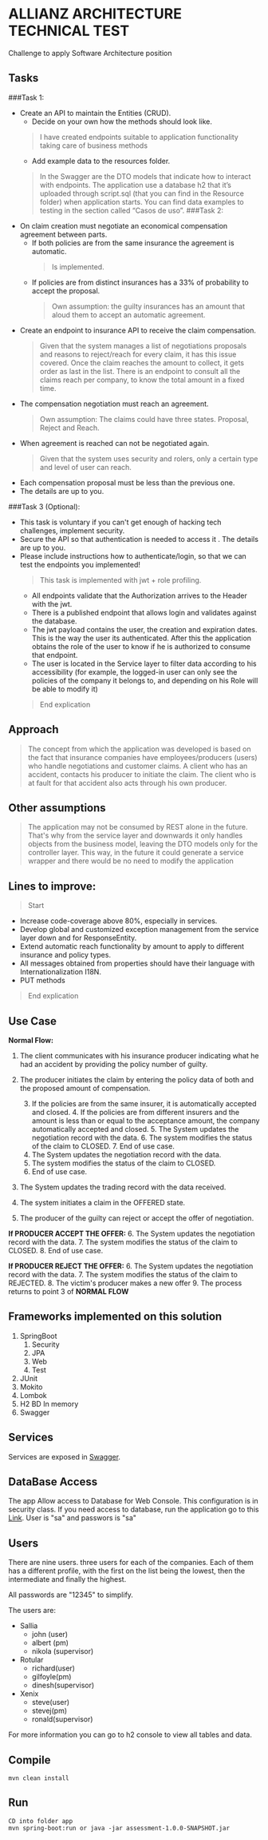 # ALLIANZ ARCHITECTURE TECHNICAL TEST
Challenge to apply Software Architecture position

## Tasks
###Task 1: 
- Create an API to maintain the Entities  (CRUD).
    - Decide on your own how the methods should look like.
    > I have created endpoints suitable to application functionality taking care of business methods
    - Add example data to the resources folder.
    > In the Swagger are the DTO models that indicate how to interact with endpoints.
      The application use a database h2 that it’s uploaded through script.sql (that you can find in the Resource folder) when application starts.
      You can find data examples to testing in the section called “Casos de uso”.
###Task 2:
- On claim creation must negotiate an economical compensation agreement between parts.
    - If both policies are from the same insurance the agreement is automatic.
        > Is implemented.
    - If policies are from distinct insurances has a 33% of probability to accept the proposal.
        > Own assumption: the guilty insurances has an amount that aloud them to accept an automatic agreement.  
- Create an endpoint to insurance API to receive the claim compensation.
    > Given that the system manages a list of negotiations proposals and reasons to reject/reach for every claim, it has this issue covered. Once the claim reaches the amount to collect, it gets order as last in the list. There is an endpoint to consult all the claims reach per company, to know the total amount in a fixed time. 
- The compensation negotiation must reach an agreement.
    > Own assumption: The claims could have three states. Proposal, Reject and Reach.
- When agreement is reached can not be negotiated again.
    > Given that the system uses security and rolers, only a certain type and level of user can reach.
- Each compensation proposal must be less than the previous one.
- The details are up to you.

###Task 3 (Optional):
- This task is voluntary if you can't get enough of hacking tech challenges, implement security.
- Secure the API so that authentication is needed to access it . The details are up to you.
- Please include instructions how to authenticate/login, so that we can test the endpoints you implemented!
    > This task is implemented with jwt + role profiling. 
    - All endpoints validate that the Authorization arrives to the Header with the jwt.
    - There is a published endpoint that allows login and validates against the database. 
    - The jwt payload contains the user, the creation and expiration dates. This is the way the user its authenticated. After this the application obtains the role of the user to know if he is authorized to consume that endpoint.
    - The user is located in the Service layer to filter data according to his accessibility (for example, the logged-in user can only see the policies of the company it belongs to, and depending on his Role will be able to modify it)
    > End explication 
## Approach
> The concept from which the application was developed is based on the fact that insurance companies have employees/producers (users) who handle negotiations and customer claims. A client who has an accident, contacts his producer to initiate the claim. The client who is at fault for that accident also acts through his own producer.

## Other assumptions
> The application may not be consumed by REST alone in the future. 
  That's why from the service layer and downwards it only handles objects from the business model, leaving the DTO models only for the controller layer. This way, in the future it could generate a service wrapper and there would be no need to modify the application
##  Lines to improve:
> Start
- Increase code-coverage above 80%, especially in services.
- Develop global and customized exception management from the service layer down and for ResponseEntity.
- Extend automatic reach functionality by amount to apply to different insurance and policy types.
- All messages obtained from properties should have their language with Internationalization I18N.
- PUT methods
> End explication

## Use Case
**Normal Flow:**
1. The client communicates with his insurance producer indicating what he had an accident by providing the policy number of guilty.
2. The producer initiates the claim by entering the policy data of both and the proposed amount of compensation.
    
    3. If the policies are from the same insurer, it is automatically accepted and closed.
        4. If the policies are from different insurers and the amount is less than or equal to the acceptance amount, the company automatically accepted and closed.
        5. The System updates the negotiation record with the data.
        6. The system modifies the status of the claim to CLOSED.
        7. End of use case.
    4. The System updates the negotiation record with the data.
    5.  The system modifies the status of the claim to CLOSED.
    6. End of use case.
3. The System updates the trading record with the data received.
4. The system initiates a claim in the OFFERED state.
5. The producer of the guilty can reject or accept the offer of negotiation.

**If PRODUCER ACCEPT THE OFFER:**
6. The System updates the negotiation record with the data.
7. The system modifies the status of the claim to CLOSED.
8. End of use case.

**If PRODUCER REJECT THE OFFER:**
6. The System updates the negotiation record with the data.
7. The system modifies the status of the claim to REJECTED.
8. The victim's producer makes a new offer
9. The process returns to point 3 of **NORMAL FLOW**



## Frameworks implemented on this solution

1. SpringBoot
    1. Security
    2. JPA
    3. Web 
    4. Test
2. JUnit
3. Mokito
4. Lombok
5. H2 BD In memory
6. Swagger

## Services

Services are exposed in [Swagger](http://localhost:8080/swagger-ui.html).

## DataBase Access

The app Allow access to Database for Web Console. This configuration is in security class. If you need access to database, run the application go to this [Link](http://localhost:8080/h2-console). User is "sa" and passwors is "sa"

## Users

There are nine users. three users for each of the companies. Each of them has a different profile, with the first on the list being the lowest, then the intermediate and finally the highest.

All passwords are "12345" to simplify.

The users are:
- Sallia
    - john (user)
    - albert (pm)
    - nikola (supervisor)
- Rotular
    - richard(user)
    - gilfoyle(pm)
    - dinesh(supervisor)
- Xenix
    - steve(user)
    - stevej(pm)
    - ronald(supervisor)
    
For more information you can go to h2 console to view all tables and data.

## Compile

```
mvn clean install
```

## Run

```
CD into folder app
mvn spring-boot:run or java -jar assessment-1.0.0-SNAPSHOT.jar
```
